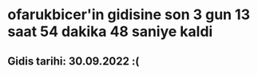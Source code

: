# ofarukbicer'in gidisine son 3 gun 13 saat 54 dakika 48 saniye kaldi

## Gidis tarihi: 30.09.2022 :(
